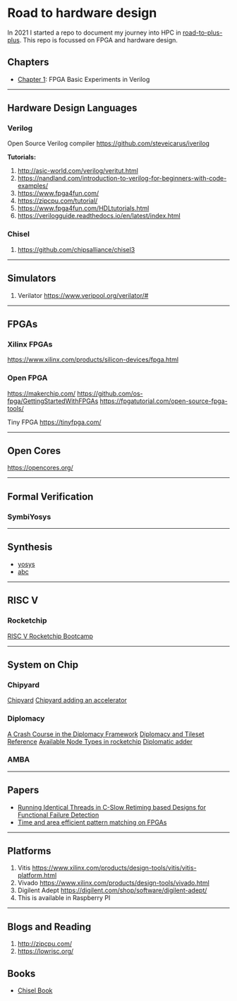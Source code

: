 # Road to hardware design

In 2021 I started a repo to document my journey into HPC in [road-to-plus-plus](https://github.com/Mark1626/road-to-plus-plus). This repo is focussed on FPGA and hardware design.

## Chapters 

- [Chapter 1](./chapter-1/): FPGA Basic Experiments in Verilog


-------------------------------------------------------------------------------------------

## Hardware Design Languages

### Verilog

Open Source Verilog compiler https://github.com/steveicarus/iverilog

**Tutorials:**

1. http://asic-world.com/verilog/veritut.html
2. https://nandland.com/introduction-to-verilog-for-beginners-with-code-examples/
3. https://www.fpga4fun.com/
4. https://zipcpu.com/tutorial/
5. https://www.fpga4fun.com/HDLtutorials.html
6. https://verilogguide.readthedocs.io/en/latest/index.html

### Chisel

1. https://github.com/chipsalliance/chisel3

-------------------------------------------------------------------------------------------

## Simulators

1. Verilator https://www.veripool.org/verilator/#

-------------------------------------------------------------------------------------------

## FPGAs

### Xilinx FPGAs

https://www.xilinx.com/products/silicon-devices/fpga.html

### Open FPGA

https://makerchip.com/
https://github.com/os-fpga/GettingStartedWithFPGAs
https://fpgatutorial.com/open-source-fpga-tools/

Tiny FPGA https://tinyfpga.com/

-------------------------------------------------------------------------------------------

## Open Cores

https://opencores.org/

-------------------------------------------------------------------------------------------

## Formal Verification

### SymbiYosys


-------------------------------------------------------------------------------------------

## Synthesis

- [yosys](https://yosyshq.net/yosys/)
- [abc](https://people.eecs.berkeley.edu/~alanmi/abc/)

--------------------------------------------------------------------------------------------

## RISC V

### Rocketchip

[RISC V Rocketchip Bootcamp](https://riscv.org/wp-content/uploads/2015/01/riscv-rocket-chip-tutorial-bootcamp-jan2015.pdf)

--------------------------------------------------------------------------------------------

## System on Chip

### Chipyard

[Chipyard](https://fires.im/isca21-slides-pdf/02_chipyard_basics.pdf)
[Chipyard adding an accelerator](https://chipyard.readthedocs.io/en/1.0.0/Customization/Adding-An-Accelerator.html)

### Diplomacy

[A Crash Course in the Diplomacy Framework](https://www.youtube.com/watch?v=4VfMCO4q26g)
[Diplomacy and Tileset Reference](https://chipyard.readthedocs.io/en/latest/TileLink-Diplomacy-Reference/index.html)
[Available Node Types in rocketchip](https://github.com/chipsalliance/rocket-chip/blob/master/src/main/scala/diplomacy/Nodes.scala)
[Diplomatic adder](https://github.com/chipsalliance/rocket-chip/blob/master/docs/src/diplomacy/adder_tutorial.md)


### AMBA

--------------------------------------------------------------------------------------------


## Papers

- [Running Identical Threads in C-Slow Retiming based Designs for Functional Failure Detection](https://arxiv.org/pdf/1502.01237.pdf)
- [Time and area efficient pattern matching on FPGAs](https://dl.acm.org/doi/10.1145/968280.968312)


-------------------------------------------------------------------------------------------

## Platforms

1. Vitis https://www.xilinx.com/products/design-tools/vitis/vitis-platform.html
2. Vivado https://www.xilinx.com/products/design-tools/vivado.html
3. Digilent Adept https://digilent.com/shop/software/digilent-adept/
  1. This is available in Raspberry PI

-------------------------------------------------------------------------------------------

## Blogs and Reading

1. http://zipcpu.com/
2. https://lowrisc.org/

## Books

- [Chisel Book](http://www.imm.dtu.dk/~masca/chisel-book.pdf)
